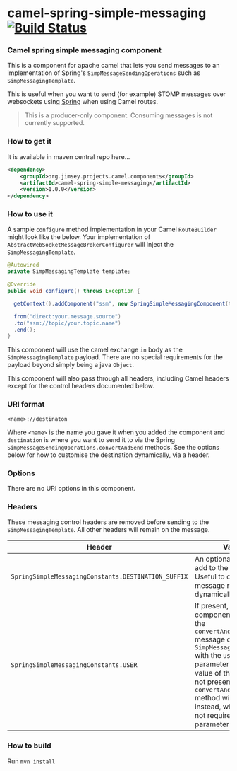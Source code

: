 # camel-spring-simple-messaging [![Build Status](https://api.travis-ci.org/the-james-burton/camel-spring-simple-messaging.svg?branch=master)](https://travis-ci.org/the-james-burton/camel-spring-simple-messaging)

### Camel spring simple messaging component

This is a component for apache camel that lets you send messages to an implementation of Spring's `SimpMessageSendingOperations` such as `SimpMessagingTemplate`.

This is useful when you want to send (for example) STOMP messages over websockets using [Spring](http://docs.spring.io/spring/docs/current/spring-framework-reference/html/websocket.html) when using Camel routes.

 > This is a producer-only component. Consuming messages is not currently supported.

### How to get it

It is available in maven central repo here...

```xml
<dependency>
    <groupId>org.jimsey.projects.camel.components</groupId>
    <artifactId>camel-spring-simple-messaging</artifactId>
    <version>1.0.0</version>
</dependency>
```

### How to use it

A sample `configure` method implementation in your Camel `RouteBuilder` might look like the below. Your implementation of `AbstractWebSocketMessageBrokerConfigurer` will inject the `SimpMessagingTemplate`.

```java
@Autowired
private SimpMessagingTemplate template;

@Override
public void configure() throws Exception {

  getContext().addComponent("ssm", new SpringSimpleMessagingComponent(template));

  from("direct:your.message.source")
  .to("ssm://topic/your.topic.name")
  .end();
}
```

This component will use the camel exchange `in` body as the `SimpMessagingTemplate` payload. There are no special requirements for the payload beyond simply being a java `Object`.

This component will also pass through all headers, including Camel headers except for the control headers documented below.

### URI format

```
<name>://destinaton
```

Where `<name>` is the name you gave it when you added the component and `destination` is where you want to send it to via the Spring `SimpMessageSendingOperations.convertAndSend` methods. See the options below for how to customise the destination dynamically, via a header.

### Options

There are no URI options in this component.

### Headers

These messaging control headers are removed before sending to the `SimpMessagingTemplate`. All other headers will remain on the message.

Header | Value
--- | ---
`SpringSimpleMessagingConstants.DESTINATION_SUFFIX` | An optional suffix to add to the destination. Useful to control message routing dynamically.
`SpringSimpleMessagingConstants.USER` | If present, the component will call the `convertAndSendToUser` message on the `SimpMessagingTemplate` with the `user` parameter set to the value of this header. If not present then the `convertAndSend` method will be used instead, which does not require a `user` parameter.

### How to build

Run `mvn install`
